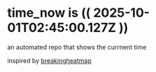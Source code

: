 # time_now is (( 2025-10-01T02:45:00.127Z ))

an automated repo that shows the currnent time

inspired by [breakingheatmap](https://github.com/breakingheatmap/breakingheatmap)